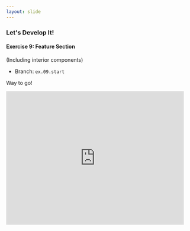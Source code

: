 ```yaml
---
layout: slide
---
```


<section>

### Let's Develop It!

#### Exercise 9: Feature Section

(Including interior components)

* Branch: `ex.09.start`


</section>



<section>

Way to go!


<iframe src="https://giphy.com/embed/l41YqNeoHIVsBHEnm" width="480"
height="360" frameBorder="0" class="giphy-embed fragment noprint"
allowFullScreen></iframe>



</section>
